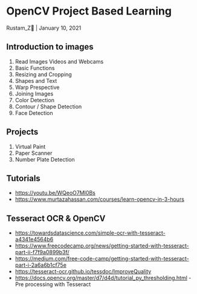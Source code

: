 # OpenCV Project Based Learning
Rustam_Z🚀 | January 10, 2021

## Introduction to images
1. Read Images Videos and Webcams
2. Basic Functions
3. Resizing and Cropping
4. Shapes and Text
5. Warp Prespective
6. Joining Images 
7. Color Detection
8. Contour / Shape Detection
9. Face Detection

## Projects
1. Virtual Paint
2. Paper Scanner
3. Number Plate Detection

## Tutorials
- https://youtu.be/WQeoO7MI0Bs
- https://www.murtazahassan.com/courses/learn-opencv-in-3-hours

## Tesseract OCR & OpenCV
- https://towardsdatascience.com/simple-ocr-with-tesseract-a4341e4564b6
- https://www.freecodecamp.org/news/getting-started-with-tesseract-part-ii-f7f9a0899b3f/
- https://medium.com/free-code-camp/getting-started-with-tesseract-part-i-2a6a6b1cf75e
- https://tesseract-ocr.github.io/tessdoc/ImproveQuality
- https://docs.opencv.org/master/d7/d4d/tutorial_py_thresholding.html - Pre processing with Tesseract
